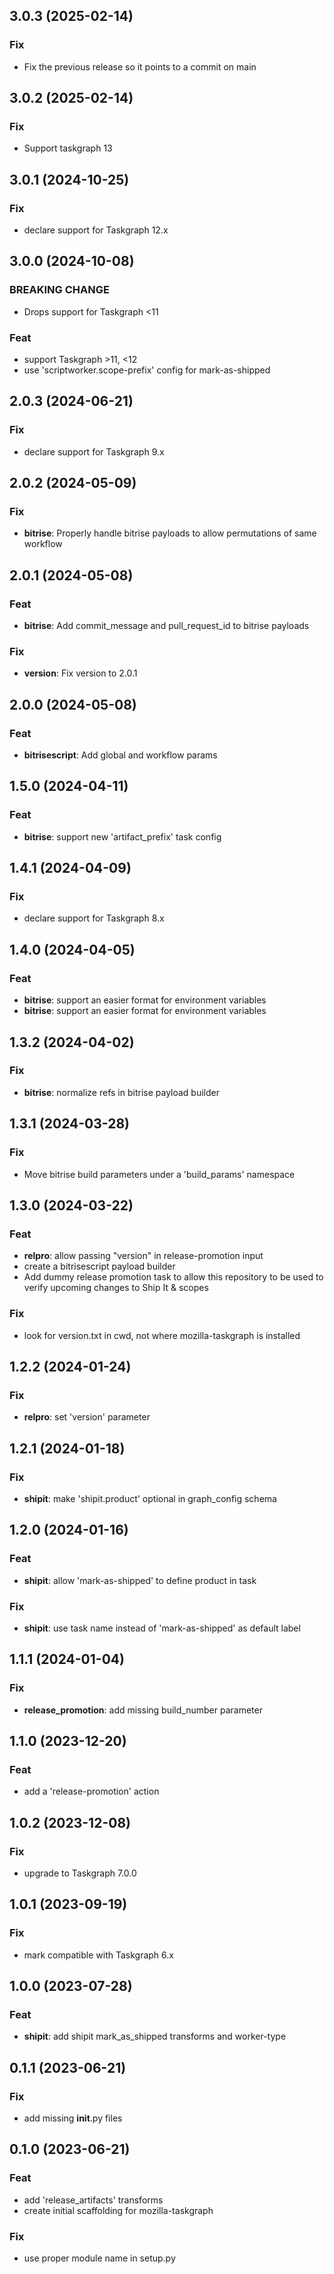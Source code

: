 ## 3.0.3 (2025-02-14)

### Fix

- Fix the previous release so it points to a commit on main

## 3.0.2 (2025-02-14)

### Fix

- Support taskgraph 13

## 3.0.1 (2024-10-25)

### Fix

- declare support for Taskgraph 12.x

## 3.0.0 (2024-10-08)

### BREAKING CHANGE

- Drops support for Taskgraph <11

### Feat

- support Taskgraph >11, <12
- use 'scriptworker.scope-prefix' config for mark-as-shipped

## 2.0.3 (2024-06-21)

### Fix

- declare support for Taskgraph 9.x

## 2.0.2 (2024-05-09)

### Fix

- **bitrise**: Properly handle bitrise payloads to allow permutations of same workflow

## 2.0.1 (2024-05-08)

### Feat

- **bitrise**: Add commit_message and pull_request_id to bitrise payloads

### Fix

- **version**: Fix version to 2.0.1

## 2.0.0 (2024-05-08)

### Feat

- **bitrisescript**: Add global and workflow params

## 1.5.0 (2024-04-11)

### Feat

- **bitrise**: support new 'artifact_prefix' task config

## 1.4.1 (2024-04-09)

### Fix

- declare support for Taskgraph 8.x

## 1.4.0 (2024-04-05)

### Feat

- **bitrise**: support an easier format for environment variables
- **bitrise**: support an easier format for environment variables

## 1.3.2 (2024-04-02)

### Fix

- **bitrise**: normalize refs in bitrise payload builder

## 1.3.1 (2024-03-28)

### Fix

- Move bitrise build parameters under a 'build_params' namespace

## 1.3.0 (2024-03-22)

### Feat

- **relpro**: allow passing "version" in release-promotion input
- create a bitrisescript payload builder
- Add dummy release promotion task to allow this repository to be used to verify upcoming changes to Ship It & scopes

### Fix

- look for version.txt in cwd, not where mozilla-taskgraph is installed

## 1.2.2 (2024-01-24)

### Fix

- **relpro**: set 'version' parameter

## 1.2.1 (2024-01-18)

### Fix

- **shipit**: make 'shipit.product' optional in graph_config schema

## 1.2.0 (2024-01-16)

### Feat

- **shipit**: allow 'mark-as-shipped' to define product in task

### Fix

- **shipit**: use task name instead of 'mark-as-shipped' as default label

## 1.1.1 (2024-01-04)

### Fix

- **release_promotion**: add missing build_number parameter

## 1.1.0 (2023-12-20)

### Feat

- add a 'release-promotion' action

## 1.0.2 (2023-12-08)

### Fix

- upgrade to Taskgraph 7.0.0

## 1.0.1 (2023-09-19)

### Fix

- mark compatible with Taskgraph 6.x

## 1.0.0 (2023-07-28)

### Feat

- **shipit**: add shipit mark_as_shipped transforms and worker-type

## 0.1.1 (2023-06-21)

### Fix

- add missing __init__.py files

## 0.1.0 (2023-06-21)

### Feat

- add 'release_artifacts' transforms
- create initial scaffolding for mozilla-taskgraph

### Fix

- use proper module name in setup.py
